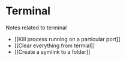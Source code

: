 # Terminal


Notes related to terminal
- [[Kill process running on a particular port]]
- [[Clear everything from termial]]
- [[Create a symlink to a folder]]